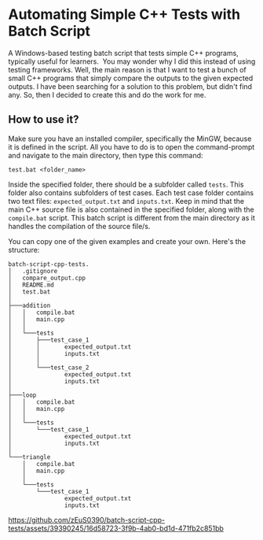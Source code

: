 # Automating Simple C++ Tests with Batch Script
A Windows-based testing batch script that tests simple C++ programs, typically useful for learners. 
You may wonder why I did this instead of using testing frameworks. Well, the main reason is that I want
to test a bunch of small C++ programs that simply compare the outputs to the given expected outputs. I have been
searching for a solution to this problem, but didn't find any. So, then I decided to create this and do the work
for me.

## How to use it?
Make sure you have an installed compiler, specifically the MinGW, because it is defined in the script. 
All you have to do is to open the command-prompt and navigate to the main directory, then type this command:
```
test.bat <folder_name>
```
Inside the specified folder, there should be a subfolder called `tests`. 
This folder also contains subfolders of test cases. 
Each test case folder contains two text files: `expected_output.txt` and `inputs.txt`. 
Keep in mind that the main C++ source file is also contained in the specified folder, along with the `compile.bat` script. 
This batch script is different from the main directory as it handles the compilation of the source file/s.

You can copy one of the given examples and create your own. Here's the structure:
```
batch-script-cpp-tests.
│   .gitignore
│   compare_output.cpp
│   README.md
│   test.bat
│   
├───addition
│   │   compile.bat
│   │   main.cpp
│   │   
│   └───tests
│       ├───test_case_1
│       │       expected_output.txt
│       │       inputs.txt
│       │       
│       └───test_case_2
│               expected_output.txt
│               inputs.txt
│               
├───loop
│   │   compile.bat
│   │   main.cpp
│   │   
│   └───tests
│       └───test_case_1
│               expected_output.txt
│               inputs.txt
│               
└───triangle
    │   compile.bat
    │   main.cpp
    │   
    └───tests
        └───test_case_1
                expected_output.txt
                inputs.txt
```

https://github.com/zEuS0390/batch-script-cpp-tests/assets/39390245/16d58723-3f9b-4ab0-bd1d-471fb2c851bb



